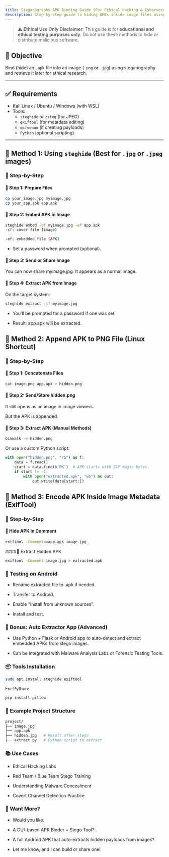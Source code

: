 ```yaml
---
title: Steganography APK Binding Guide (For Ethical Hacking & Cybersecurity Research)
description: Step-by-step guide to hiding APKs inside image files using steganography tools like Steghide, ExifTool, and Python.
---
```


> ⚠️ **Ethical Use Only Disclaimer**: This guide is for **educational and ethical testing purposes only**. Do not use these methods to hide or distribute malicious software.

## 🎯 Objective

Bind (hide) an `.apk` file into an image (`.png` or `.jpg`) using steganography and retrieve it later for ethical research.

---

## ✅ Requirements

- Kali Linux / Ubuntu / Windows (with WSL)
- Tools:
  - `steghide` or `zsteg` (for JPEG)
  - `exiftool` (for metadata editing)
  - `msfvenom` (if creating payloads)
  - `Python` (optional scripting)

---

## 🔧 Method 1: Using `steghide` (Best for `.jpg` or `.jpeg` images)

### 🧩 Step-by-Step

#### 🔹 Step 1: Prepare Files

```bash
cp your_image.jpg myimage.jpg
cp your_app.apk app.apk
```
#### 🔹 Step 2: Embed APK in Image
```bash
steghide embed -cf myimage.jpg -ef app.apk
-cf: cover file (image)

-ef: embedded file (APK)
```

- Set a password when prompted (optional).

#### 🔹 Step 3: Send or Share Image
You can now share myimage.jpg. It appears as a normal image.

#### 🔹 Step 4: Extract APK from Image
On the target system:

```bash
steghide extract -sf myimage.jpg
```
- You’ll be prompted for a password if one was set.

- Result: app.apk will be extracted.

## 🔧 Method 2: Append APK to PNG File (Linux Shortcut)
### 🧩 Step-by-Step
#### 🔹 Step 1: Concatenate Files
```bash
cat image.png app.apk > hidden.png
```
#### 🔹 Step 2: Send/Store hidden.png
It still opens as an image in image viewers.

But the APK is appended.

#### 🔹 Step 3: Extract APK (Manual Methods)
```bash
binwalk -e hidden.png
```
Or use a custom Python script:

```python
with open("hidden.png", "rb") as f:
    data = f.read()
    start = data.find(b'PK')  # APK starts with ZIP magic bytes
    if start != -1:
        with open("extracted.apk", "wb") as out:
            out.write(data[start:])
```
## 🔧 Method 3: Encode APK Inside Image Metadata (ExifTool)
### 🧩 Step-by-Step
#### 🔹 Hide APK in Comment
```bash
exiftool -Comment<=app.apk image.jpg
```
####🔹 Extract Hidden APK
```bash
exiftool -Comment image.jpg > extracted.apk
```
### 🧪 Testing on Android
- Rename extracted file to .apk if needed.

- Transfer to Android.

- Enable "Install from unknown sources".

- Install and test.

### 🧠 Bonus: Auto Extractor App (Advanced)
- Use Python + Flask or Android app to auto-detect and extract embedded APKs from stego images.

- Can be integrated with Malware Analysis Labs or Forensic Testing Tools.

### 📦 Tools Installation
```bash
sudo apt install steghide exiftool 
```
For Python:

```bash
pip install pillow
```
### 🧿 Example Project Structure
```bash
project/
├── image.jpg
├── app.apk
├── hidden.jpg   # Result after stego
├── extract.py   # Python script to extract
```
### 📚 Use Cases
- Ethical Hacking Labs

- Red Team / Blue Team Stego Training

- Understanding Malware Concealment

- Covert Channel Detection Practice

### 💬 Want More?
- Would you like:

- A GUI-based APK Binder + Stego Tool?

- A full Android APK that auto-extracts hidden payloads from images?

- Let me know, and I can build or share one!

